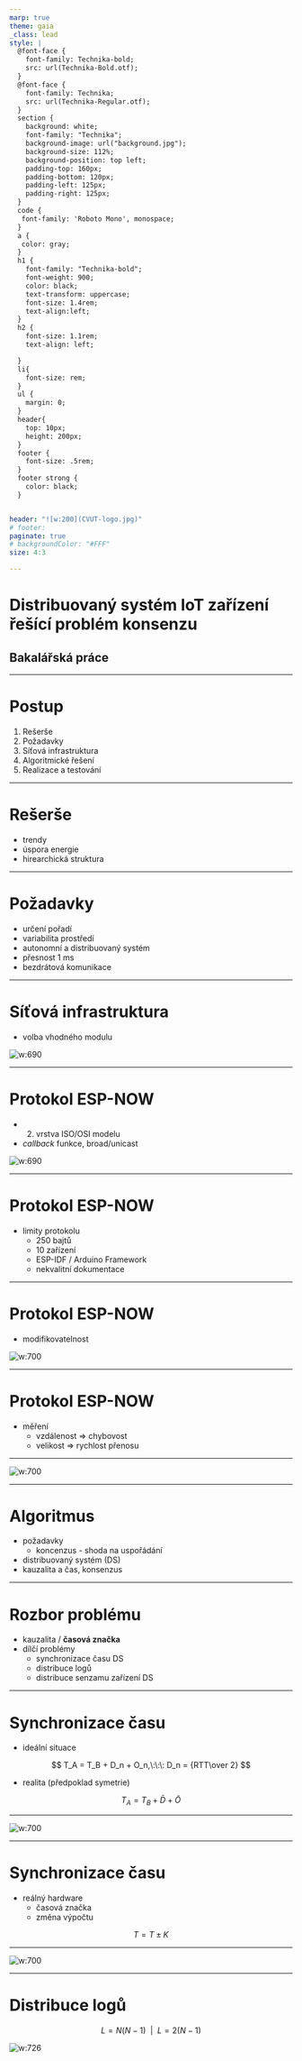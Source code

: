 ```yaml
---
marp: true
theme: gaia
_class: lead
style: |
  @font-face {
    font-family: Technika-bold;
    src: url(Technika-Bold.otf);
  }
  @font-face {
    font-family: Technika;
    src: url(Technika-Regular.otf);
  }
  section {
    background: white;
    font-family: "Technika";
    background-image: url("background.jpg");
    background-size: 112%;
    background-position: top left;
    padding-top: 160px;
    padding-bottom: 120px;
    padding-left: 125px;
    padding-right: 125px;
  }
  code {
   font-family: 'Roboto Mono', monospace;
  }
  a {
   color: gray;
  }
  h1 {
    font-family: "Technika-bold";
    font-weight: 900;
    color: black;
    text-transform: uppercase;
    font-size: 1.4rem;
    text-align:left;
  }
  h2 {
    font-size: 1.1rem;
    text-align: left;

  }
  li{
    font-size: rem;
  }
  ul {
    margin: 0;
  }
  header{
    top: 10px;
    height: 200px;
  }
  footer {
    font-size: .5rem;
  }
  footer strong {
    color: black;
  }


header: "![w:200](CVUT-logo.jpg)"
# footer: 
paginate: true
# backgroundColor: "#FFF"
size: 4:3

---
```


# Distribuovaný systém IoT zařízení řešící problém konsenzu
## Bakalářská práce

---
<!-- backgroundColor: "#FFF" -->

# Postup
1. Rešerše
2. Požadavky
3. Síťová infrastruktura
4. Algoritmické řešení
5. Realizace a testování
---

# Rešerše

- trendy
- úspora energie
- hirearchická struktura

<!-- footer: "**REŠERŠE** | POŽADAVKY | SÍŤOVÁ INFRA | ALGORITMUS | REALIZCE A MĚŘENÍ" -->

---

# Požadavky

- určení pořadí
- variabilita prostředí
- autonomní a distribuovaný systém
- přesnost 1 ms
- bezdrátová komunikace

<!-- footer: "REŠERŠE | **POŽADAVKY** | SÍŤOVÁ INFRA | ALGORITMUS | REALIZCE A MĚŘENÍ" -->

---

# Síťová infrastruktura

- volba vhodného modulu

![w:690](moduly.png)

<!-- footer: "REŠERŠE | POŽADAVKY | **SÍŤOVÁ INFRA** | ALGORITMUS | REALIZCE A MĚŘENÍ" -->

---

# Protokol ESP-NOW

- 2. vrstva ISO/OSI modelu
- *callback* funkce, broad/unicast 

![w:690](callbacks.png)

---

# Protokol ESP-NOW

- limity protokolu
  - 250 bajtů
  - 10 zařízení
  - ESP-IDF / Arduino Framework
  - nekvalitní dokumentace

---

# Protokol ESP-NOW

- modifikovatelnost

![w:700](infra.png)

---

# Protokol ESP-NOW

- měření
  - vzdálenost => chybovost
  - velikost => rychlost přenosu

---

![w:700](infra-measurement.png)

---

<!-- footer: "REŠERŠE | POŽADAVKY | SÍŤOVÁ INFRA | **ALGORITMUS** | REALIZCE A MĚŘENÍ" -->

# Algoritmus

- požadavky
  - koncenzus - shoda na uspořádání
- distribuovaný systém (DS)
- kauzalita a čas, konsenzus

---

# Rozbor problému

- kauzalita / **časová značka**
- dílčí problémy
  - synchronizace času DS
  - distribuce logů
  - distribuce senzamu zařízení DS

---

# Synchronizace času

- ideální situace

$$
T_A = T_B + D_n + O_n,\:\:\: D_n = {RTT\over 2}
$$

- realita (předpoklad symetrie)

$$
T_A = T_B + \bar{D} + \bar{O}
$$

---

![w:700](time-simulation.png)

---

# Synchronizace času

- reálný hardware
  - časová značka
  - změna výpočtu

$$
T = T \pm K
$$

---

![w:700](time-measure.png)

---

# Distribuce logů

$$
L= N(N-1) \:\: | \:\: L=2(N-1)
$$

![w:726](distribution.png)